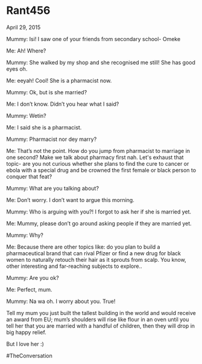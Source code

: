# Rant456


April 29, 2015

Mummy: Isi! I saw one of your friends from secondary school- Omeke

Me: Ah! Where?

Mummy: She walked by my shop and she recognised me still! She has good eyes oh.

Me: eeyah! Cool! She is a pharmacist now.

Mummy: Ok, but is she married?

Me: I don’t know. Didn’t you hear what I said?

Mummy: Wetin?

Me: I said she is a pharmacist.

Mummy: Pharmacist nor dey marry?

Me: That’s not the point. How do you jump from pharmacist to marriage in one second? Make we talk about pharmacy first nah. Let's exhaust that topic- are you not curious whether she plans to find the cure to cancer or ebola with a special drug and be crowned the first female or black person to conquer that feat?

Mummy: What are you talking about?

Me: Don’t worry. I don’t want to argue this morning.

Mummy: Who is arguing with you?! I forgot to ask her if she is married yet.

Me: Mummy, please don’t go around asking people if they are married yet.

Mummy: Why?

Me: Because there are other topics like: do you plan to build a pharmaceutical brand that can rival Pfizer or find a new drug for black women to naturally retouch their hair as it sprouts from scalp. You know, other interesting and far-reaching subjects to explore..

Mummy: Are you ok?

Me: Perfect, mum.

Mummy: Na wa oh. I worry about you. True!

Tell my mum you just built the tallest building in the world and would receive an award from EU; mum’s shoulders will rise like flour in an oven until you tell her that you are married with a handful of children, then they will drop in big happy relief.

But I love her :)

#TheConversation
